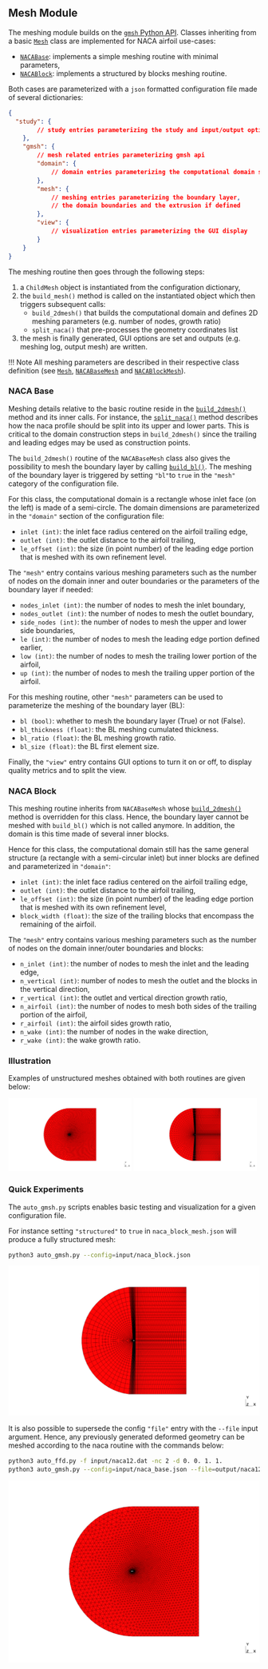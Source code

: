 ## Mesh Module
The meshing module builds on the [`gmsh` Python API](https://gmsh.info/doc/texinfo/gmsh.html). Classes inheriting from a basic [`Mesh`](https://github.com/mschouler/aero-optim/blob/master/src/mesh.py#L65-L169) class are implemented for NACA airfoil use-cases:

* [`NACABase`](https://github.com/mschouler/aero-optim/blob/master/src/naca_base_mesh.py#L9-L206): implements a simple meshing routine with minimal parameters,
* [`NACABlock`](https://github.com/mschouler/aero-optim/blob/master/src/naca_block_mesh.py#L9-L121):  implements a structured by blocks meshing routine.

Both cases are parameterized with a `json` formatted configuration file made of several dictionaries:
```json
{
  "study": {
        // study entries parameterizing the study and input/output options
    },
    "gmsh": {
        // mesh related entries parameterizing gmsh api
        "domain": {
            // domain entries parameterizing the computational domain size
        },
        "mesh": {
            // meshing entries parameterizing the boundary layer,
            // the domain boundaries and the extrusion if defined
        },
        "view": {
            // visualization entries parameterizing the GUI display
        }
    }
}
```

The meshing routine then goes through the following steps:

1. a `ChildMesh` object is instantiated from the configuration dictionary,
2. the `build_mesh()` method is called on the instantiated object which then triggers subsequent calls:
    * `build_2dmesh()` that builds the computational domain and defines 2D meshing parameters (e.g. number of nodes, growth ratio)
    * `split_naca()` that pre-processes the geometry coordinates list
3.  the mesh is finally generated, GUI options are set and outputs (e.g. meshing log, output mesh) are written.

!!! Note
    All meshing parameters are described in their respective class definition (see [`Mesh`](https://github.com/mschouler/aero-optim/blob/master/src/mesh.py#L70-L91), [`NACABaseMesh`](https://github.com/mschouler/aero-optim/blob/master/src/naca_base_mesh.py#L36-L49) and [`NACABlockMesh`](https://github.com/mschouler/aero-optim/blob/master/src/naca_block_mesh.py#L24-L34)).

### NACA Base
Meshing details relative to the basic routine reside in the [`build_2dmesh()`](https://github.com/mschouler/aero-optim/blob/master/src/naca_base_mesh.py#L143-L206) method and its inner calls. For instance, the [`split_naca()`](https://github.com/mschouler/aero-optim/blob/master/src/naca_base_mesh.py#L106-L126) method describes how the naca profile should be split into its upper and lower parts. This is critical to the domain construction steps in `build_2dmesh()` since the trailing and leading edges may be used as construction points. 

The `build_2dmesh()` routine of the `NACABaseMesh` class also gives the possibility to mesh the boundary layer by calling [`build_bl()`](https://github.com/mschouler/aero-optim/blob/master/src/naca_base_mesh.py#L128-L141). The meshing of the boundary layer is triggered by setting `"bl"`to `true` in the `"mesh"` category of the configuration file.

For this class, the computational domain is a rectangle whose inlet face (on the left) is made of a semi-circle. The domain dimensions are parameterized in the `"domain"` section of the configuration file:

- `inlet (int)`: the inlet face radius centered on the airfoil trailing edge,
- `outlet (int)`: the outlet distance to the airfoil trailing,
- `le_offset (int)`: the size (in point number) of the leading edge portion that is meshed with its own refinement level.

The `"mesh"` entry contains various meshing parameters such as the number of nodes on the domain inner and outer boundaries or the parameters of the boundary layer if needed:

- `nodes_inlet (int)`: the number of nodes to mesh the inlet boundary,
- `nodes_outlet (int)`: the number of nodes to mesh the outlet boundary,
- `side_nodes (int)`: the number of nodes to mesh the upper and lower side boundaries,
- `le (int)`: the number of nodes to mesh the leading edge portion defined earlier,
- `low (int)`: the number of nodes to mesh the trailing lower portion of the airfoil,
- `up (int)`: the number of nodes to mesh the trailing upper portion of the airfoil.

For this meshing routine, other `"mesh"` parameters can be used to parameterize the meshing of the boundary layer (BL):

- `bl (bool)`: whether to mesh the boundary layer (True) or not (False).
- `bl_thickness (float)`: the BL meshing cumulated thickness.
- `bl_ratio (float)`: the BL meshing growth ratio.
- `bl_size (float)`: the BL first element size.

Finally, the `"view"` entry contains GUI options to turn it on or off, to display quality metrics and to split the view.

### NACA Block
This meshing routine inherits from `NACABaseMesh` whose [`build_2dmesh()`](https://github.com/mschouler/aero-optim/blob/master/src/naca_block_mesh.py#L20-L121) method is overridden for this class. Hence, the boundary layer cannot be meshed with `build_bl()` which is not called anymore. In addition, the domain is this time made of several inner blocks.

Hence for this class, the computational domain still has the same general structure (a rectangle with a semi-circular inlet) but inner blocks are defined and parameterized in `"domain"`:

- `inlet (int)`: the inlet face radius centered on the airfoil trailing edge,
- `outlet (int)`: the outlet distance to the airfoil trailing,
- `le_offset (int)`: the size (in point number) of the leading edge portion that is meshed with its own refinement level,
- `block_width (float)`: the size of the trailing blocks that encompass the remaining of the airfoil.

The `"mesh"` entry contains various meshing parameters such as the number of nodes on the domain inner/outer boundaries and blocks:

- `n_inlet (int)`: the number of nodes to mesh the inlet and the leading edge,
- `n_vertical (int)`: number of nodes to mesh the outlet and the blocks in the vertical direction,
- `r_vertical (int)`: the outlet and vertical direction growth ratio,
- `n_airfoil (int)`: the number of nodes to mesh both sides of the trailing portion of the airfoil,
- `r_airfoil (int)`: the airfoil sides growth ratio,
- `n_wake (int)`: the number of nodes in the wake direction,
- `r_wake (int)`: the wake growth ratio.

### Illustration
Examples of unstructured meshes obtained with both routines are given below:
<p float="left">
  <img src="../Figures/naca_base_mesh.png" width="49%" />
  <img src="../Figures/naca_block_mesh.png" width="49%" /> 
</p>

### Quick Experiments
The `auto_gmsh.py` scripts enables basic testing and visualization for a given configuration file.

For instance setting `"structured"` to `true` in `naca_block_mesh.json` will produce a fully structured mesh:
```sh
python3 auto_gmsh.py --config=input/naca_block.json
```
<p float="left">
  <img src="../Figures/naca_block_mesh_structured.png" width="100%" />
</p>

It is also possible to supersede the config `"file"` entry with the `--file` input argument. Hence, any previously generated deformed geometry can be meshed according to the naca routine with the commands below:
```sh
python3 auto_ffd.py -f input/naca12.dat -nc 2 -d 0. 0. 1. 1.
python3 auto_gmsh.py --config=input/naca_base.json --file=output/naca12_g0_c0.dat
```
<p float="left">
  <img src="../Figures/naca_base_mesh_ffd.png" width="100%" />
</p>